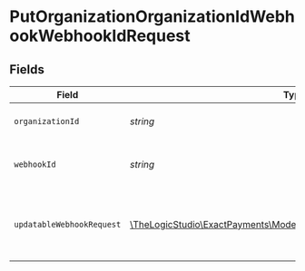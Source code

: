 # PutOrganizationOrganizationIdWebhookWebhookIdRequest


## Fields

| Field                                                                                                                 | Type                                                                                                                  | Required                                                                                                              | Description                                                                                                           |
| --------------------------------------------------------------------------------------------------------------------- | --------------------------------------------------------------------------------------------------------------------- | --------------------------------------------------------------------------------------------------------------------- | --------------------------------------------------------------------------------------------------------------------- |
| `organizationId`                                                                                                      | *string*                                                                                                              | :heavy_check_mark:                                                                                                    | The Organization identifier.                                                                                          |
| `webhookId`                                                                                                           | *string*                                                                                                              | :heavy_check_mark:                                                                                                    | The customers webhook definition Id                                                                                   |
| `updatableWebhookRequest`                                                                                             | [\TheLogicStudio\ExactPayments\Models\Shared\UpdatableWebhookRequest](../../Models/Shared/UpdatableWebhookRequest.md) | :heavy_check_mark:                                                                                                    | Fields that are updatable in the webhook definition.                                                                  |